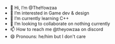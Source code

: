 - 👋 Hi, I’m @TheYowzaa
- 👀 I’m interested in Game dev & design
- 🌱 I’m currently learning C++
- 💞️ I’m looking to collaborate on nothing currently
- 📫 How to reach me @theyowzaa on discord
- 😄 Pronouns: he/him but I don't care
